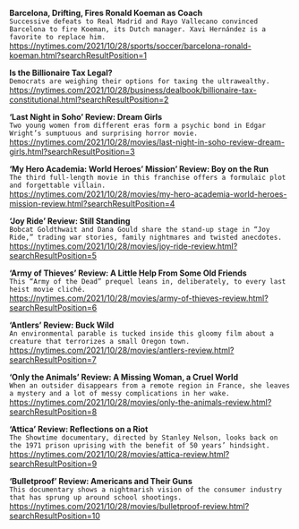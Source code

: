 **Barcelona, Drifting, Fires Ronald Koeman as Coach**\
`Successive defeats to Real Madrid and Rayo Vallecano convinced Barcelona to fire Koeman, its Dutch manager. Xavi Hernández is a favorite to replace him.`\
https://nytimes.com/2021/10/28/sports/soccer/barcelona-ronald-koeman.html?searchResultPosition=1

**Is the Billionaire Tax Legal?**\
`Democrats are weighing their options for taxing the ultrawealthy.`\
https://nytimes.com/2021/10/28/business/dealbook/billionaire-tax-constitutional.html?searchResultPosition=2

**‘Last Night in Soho’ Review: Dream Girls**\
`Two young women from different eras form a psychic bond in Edgar Wright’s sumptuous and surprising horror movie.`\
https://nytimes.com/2021/10/28/movies/last-night-in-soho-review-dream-girls.html?searchResultPosition=3

**‘My Hero Academia: World Heroes’ Mission’ Review: Boy on the Run**\
`The third full-length movie in this franchise offers a formulaic plot and forgettable villain.`\
https://nytimes.com/2021/10/28/movies/my-hero-academia-world-heroes-mission-review.html?searchResultPosition=4

**‘Joy Ride’ Review: Still Standing**\
`Bobcat Goldthwait and Dana Gould share the stand-up stage in “Joy Ride,” trading war stories, family nightmares and twisted anecdotes.`\
https://nytimes.com/2021/10/28/movies/joy-ride-review.html?searchResultPosition=5

**‘Army of Thieves’ Review: A Little Help From Some Old Friends**\
`This “Army of the Dead” prequel leans in, deliberately, to every last heist movie cliché.`\
https://nytimes.com/2021/10/28/movies/army-of-thieves-review.html?searchResultPosition=6

**‘Antlers’ Review: Buck Wild**\
`An environmental parable is tucked inside this gloomy film about a creature that terrorizes a small Oregon town.`\
https://nytimes.com/2021/10/28/movies/antlers-review.html?searchResultPosition=7

**‘Only the Animals’ Review: A Missing Woman, a Cruel World**\
`When an outsider disappears from a remote region in France, she leaves a mystery and a lot of messy complications in her wake.`\
https://nytimes.com/2021/10/28/movies/only-the-animals-review.html?searchResultPosition=8

**‘Attica’ Review: Reflections on a Riot**\
`The Showtime documentary, directed by Stanley Nelson, looks back on the 1971 prison uprising with the benefit of 50 years’ hindsight.`\
https://nytimes.com/2021/10/28/movies/attica-review.html?searchResultPosition=9

**‘Bulletproof’ Review: Americans and Their Guns**\
`This documentary shows a nightmarish vision of the consumer industry that has sprung up around school shootings.`\
https://nytimes.com/2021/10/28/movies/bulletproof-review.html?searchResultPosition=10

